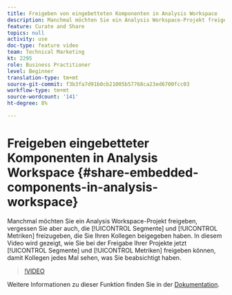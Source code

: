 ```yaml
---
title: Freigeben von eingebetteten Komponenten in Analysis Workspace
description: Manchmal möchten Sie ein Analysis Workspace-Projekt freigeben, aber vergessen Sie nicht, auch die Segmente und Metriken, die Sie in Ihre Kollegen aufgenommen haben, freizugeben. In diesem Video wird gezeigt, wie Sie jetzt Segmente und Metriken gemeinsam nutzen können, während Sie Ihre Projekte freigeben, sodass Kollegen jedes Mal sehen, was Sie sich vorgestellt haben.
feature: Curate and Share
topics: null
activity: use
doc-type: feature video
team: Technical Marketing
kt: 2295
role: Business Practitioner
level: Beginner
translation-type: tm+mt
source-git-commit: f3b3fa7d91b0cb21005b57768ca23ed6700fcc03
workflow-type: tm+mt
source-wordcount: '141'
ht-degree: 8%

---
```



# Freigeben eingebetteter Komponenten in Analysis Workspace {#share-embedded-components-in-analysis-workspace}

Manchmal möchten Sie ein Analysis Workspace-Projekt freigeben, vergessen Sie aber auch, die [!UICONTROL Segmente] und [!UICONTROL Metriken] freizugeben, die Sie Ihren Kollegen beigegeben haben. In diesem Video wird gezeigt, wie Sie bei der Freigabe Ihrer Projekte jetzt [!UICONTROL Segmente] und [!UICONTROL Metriken] freigeben können, damit Kollegen jedes Mal sehen, was Sie beabsichtigt haben.

>[!VIDEO](https://video.tv.adobe.com/v/24713/?quality=12)

Weitere Informationen zu dieser Funktion finden Sie in der [Dokumentation](https://marketing.adobe.com/resources/help/de_DE/analytics/analysis-workspace/curate.html).
